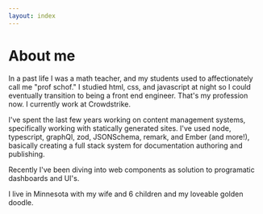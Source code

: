 ```yaml
---
layout: index
---
```


<h1>About me</h1>

In a past life I was a math teacher, and my students used to affectionately call me "prof schof." I studied html, css, and javascript at night so I could eventually transition to being a front end engineer.  That's my profession now. I currently work at Crowdstrike.

I've spent the last few years working on content management systems, specifically working with statically generated sites.  I've used node, typescript, graphQl, zod, JSONSchema, remark, and Ember (and more!), basically creating a full stack system for documentation authoring and publishing.

Recently I've been diving into web components as solution to programatic dashboards and UI's.

I live in Minnesota with my wife and 6 children and my loveable golden doodle.
